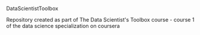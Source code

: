 DataScientistToolbox

Repository created as part of The Data Scientist's Toolbox course - course 1 of the data science specialization on coursera
